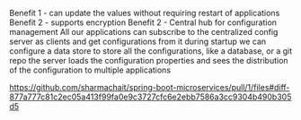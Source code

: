 Benefit 1 - can update the values without requiring restart of applications
Benefit 2 - supports encryption
Benefit 2 - Central hub for configuration management
All our applications can subscribe to the centralized config server as clients and get configurations from it during startup
we can configure a data store to store all the configurations, like a database, or a git repo
the server loads the configuration properties and sees the distribution of the configuration to multiple applications

https://github.com/sharmachait/spring-boot-microservices/pull/1/files#diff-877a777c81c2ec05a413f99fa0e9c3727cfc6e2ebb7586a3cc9304b490b305d5